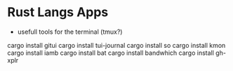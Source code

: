 # Rust Langs Apps

- usefull tools for the terminal (tmux?)  


cargo install gitui 
cargo install tui-journal 
cargo install so 
cargo install kmon 
cargo install iamb 
cargo install bat 
cargo install bandwhich 
cargo install gh-xplr 
